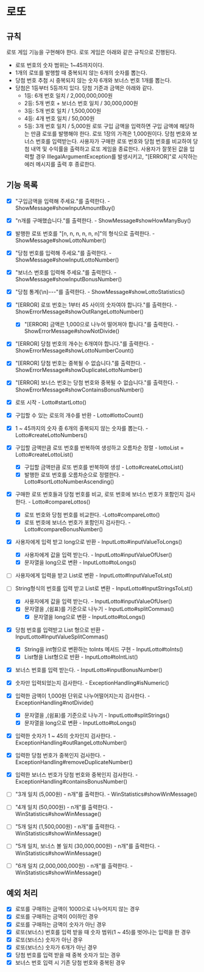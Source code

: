 # 로또

## 규칙
로또 게임 기능을 구현해야 한다. 로또 게임은 아래와 같은 규칙으로 진행된다.
- 로또 번호의 숫자 범위는 1~45까지이다.
- 1개의 로또를 발행할 때 중복되지 않는 6개의 숫자를 뽑는다.
- 당첨 번호 추첨 시 중복되지 않는 숫자 6개와 보너스 번호 1개를 뽑는다.
- 당첨은 1등부터 5등까지 있다. 당첨 기준과 금액은 아래와 같다.
    - 1등: 6개 번호 일치 / 2,000,000,000원
    - 2등: 5개 번호 + 보너스 번호 일치 / 30,000,000원
    - 3등: 5개 번호 일치 / 1,500,000원
    - 4등: 4개 번호 일치 / 50,000원
    - 5등: 3개 번호 일치 / 5,000원
      로또 구입 금액을 입력하면 구입 금액에 해당하는 만큼 로또를 발행해야 한다.
      로또 1장의 가격은 1,000원이다.
      당첨 번호와 보너스 번호를 입력받는다.
      사용자가 구매한 로또 번호와 당첨 번호를 비교하여 당첨 내역 및 수익률을 출력하고 로또 게임을 종료한다.
      사용자가 잘못된 값을 입력할 경우 IllegalArgumentException를 발생시키고, "[ERROR]"로 시작하는 에러 메시지를 출력 후 종료한다.

## 기능 목록
- [x] "구입금액을 입력해 주세요."를 출력한다. - ShowMessage#showInputAmountBuy()
- [x] "n개를 구매했습니다."를 출력한다. - ShowMessage#showHowManyBuy()
- [x] 발행한 로또 번호를 "[n, n, n, n, n, n]"의 형식으로 출력한다. - ShowMessage#showLottoNumber()
- [x] "당첨 번호를 입력해 주세요."를 출력한다. - ShowMessage#showInputLottoNumber()
- [x] "보너스 번호를 입력해 주세요."를 출력한다. - ShowMessage#showInputBonusNumber()
- [x] "당첨 통계{\n}---"를 출력한다. - ShowMessage#showLottoStatistics()

- [x] "[ERROR] 로또 번호는 1부터 45 사이의 숫자여야 합니다."를 출력한다. - ShowErrorMessage#showOutRangeLottoNumber()
  - [x] "[ERROR] 금액은 1,000으로 나누어 떨어져야 합니다."를 출력한다. - ShowErrorMessage#showNotDivide()
- [x] "[ERROR] 당첨 번호의 개수는 6개여야 합니다."를 출력한다. - ShowErrorMessage#showLottoNumberCount()
- [x] "[ERROR] 당첨 번호는 중복될 수 없습니다."를 출력한다. - ShowErrorMessage#showDuplicateLottoNumber()
- [x] "[ERROR] 보너스 번호는 당첨 번호와 중복될 수 없습니다."를 출력한다. - ShowErrorMessage#showContainsBonusNumber()

- [x] 로또 시작 - Lotto#startLotto()
- [x] 구입할 수 있는 로또의 개수를 반환 - Lotto#lottoCount()
- [x] 1 ~ 45까지의 숫자 중 6개의 중복되지 않는 숫자를 뽑는다. - Lotto#createLottoNumbers()
- [x] 구입할 금액만큼 로또 번호를 반복하여 생성하고 오름차순 정렬 - lottoList = Lotto#createLottoList()
  - [x] 구입할 금액만큼 로또 번호를 반복하여 생성 - Lotto#createLottoList()
  - [x] 발행한 로또 번호를 오름차순으로 정렬한다. - Lotto#sortLottoNumberAscending()

- [x] 구매한 로또 번호들과 당첨 번호를 비교, 로또 번호에 보너스 번호가 포함인지 검사한다. - Lotto#compareLottos()
  - [x] 로또 번호와 당첨 번호를 비교한다. -Lotto#compareLotto()
  - [x] 로또 번호에 보너스 번호가 포함인지 검사한다. -Lotto#compareBonusNumber()

- [x] 사용자에게 입력 받고 long으로 반환 - InputLotto#inputValueToLongs()
  - [x] 사용자에게 값을 입력 받는다. - InputLotto#inputValueOfUser()
  - [x] 문자열을 long으로 변환 - InputLotto#toLongs()
- [ ] 사용자에게 입력을 받고 List로 변환 - InputLotto#InputValueToLst()
- [ ] String형식의 번호를 입력 받고 List로 변환 - InputLotto#InputStringsToLst()
  - [x] 사용자에게 값을 입력 받는다. - InputLotto#inputValueOfUser()
  - [x] 문자열을 ,(쉼표)를 기준으로 나누기 - InputLotto#splitCommas()
    - [x] 문자열을 long으로 변환 - InputLotto#toLongs()
- [x] 당첨 번호를 입력받고 List<Integer> 형으로 반환 - InputLotto#InputValueSplitCommas()
  - [x] String을 int형으로 변환하는 toInts 메서드 구현 - InputLotto#toInts()
  - [x] List<String>형을 List<Integer>형으로 반환 - InputLotto#toIntList()
- [x] 보너스 번호를 입력 받는다. - InputLotto#inputBonusNumber()

- [x] 숫자만 입력되었는지 검사한다. - ExceptionHandling#isNumeric()
- [x] 입력한 금액이 1,000원 단위로 나누어떨어지는지 검사한다. - ExceptionHandling#notDivide()
  - [x] 문자열을 ,(쉼표)를 기준으로 나누기 - InputLotto#splitStrings()
  - [x] 문자열을 long으로 변환 - InputLotto#toLongs()
- [x] 입력한 숫자가 1 ~ 45의 숫자인지 검사한다. - ExceptionHandling#outRangeLottoNumber()
- [x] 입력한 당첨 번호가 중복인지 검사한다. - ExceptionHandling#removeDuplicateNumber()
- [x] 입력한 보너스 번호가 당첨 번호와 중복인지 검사한다. - ExceptionHandling#containsBonusNumber()

- [ ] "3개 일치 (5,000원) - n개"를 출력한다. - WinStatistics#showWinMessage()
- [ ] "4개 일치 (50,000원) - n개"를 출력한다. - WinStatistics#showWinMessage()
- [ ] "5개 일치 (1,500,000원) - n개"를 출력한다. - WinStatistics#showWinMessage()
- [ ] "5개 일치, 보너스 볼 일치 (30,000,000원) - n개"를 출력한다. - WinStatistics#showWinMessage()
- [ ] "6개 일치 (2,000,000,000원) - n개"를 출력한다. - WinStatistics#showWinMessage()

## 예외 처리
- [x] 로또를 구매하는 금액이 1000으로 나누어지지 않는 경우
- [x] 로또를 구매하는 금액이 0이하인 경우
- [x] 로또를 구매하는 금액이 숫자가 아닌 경우
- [x] 로또(보너스) 번호를 입력 받을 때 숫자 범위(1 ~ 45)를 벗어나는 입력을 한 경우 
- [x] 로또(보너스) 숫자가 아닌 경우
- [x] 로또(보너스) 숫자가 6개가 아닌 경우
- [x] 당첨 번호를 입력 받을 때 중복 숫자가 있는 경우
- [x] 보너스 번호 입력 시 기존 당첨 번호와 중복된 경우